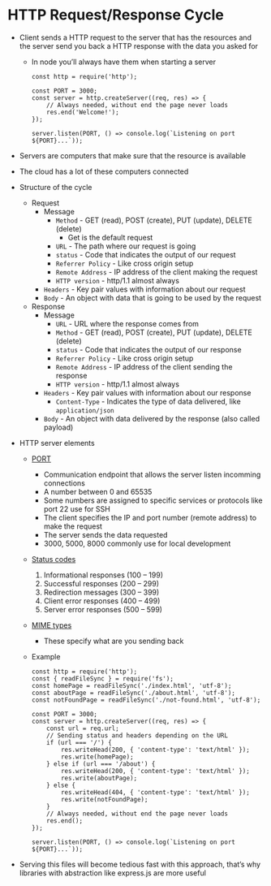 # HTTP Request/Response Cycle

-   Client sends a HTTP request to the server that has the resources and the server send you back a HTTP response with the data you asked for

    -   In node you’ll always have them when starting a server

        ```JS
        const http = require('http');

        const PORT = 3000;
        const server = http.createServer((req, res) => {
            // Always needed, without end the page never loads
            res.end('Welcome!');
        });

        server.listen(PORT, () => console.log(`Listening on port ${PORT}...`));
        ```

-   Servers are computers that make sure that the resource is available
-   The cloud has a lot of these computers connected
-   Structure of the cycle
    -   Request
        -   Message
            -   `Method` - GET (read), POST (create), PUT (update), DELETE (delete)
                -   Get is the default request
            -   `URL` - The path where our request is going
            -   `status` - Code that indicates the output of our request
            -   `Referrer Policy` - Like cross origin setup
            -   `Remote Address` - IP address of the client making the request
            -   `HTTP version` - http/1.1 almost always
        -   `Headers` - Key pair values with information about our request
        -   `Body` - An object with data that is going to be used by the request
    -   Response
        -   Message
            -   `URL` - URL where the response comes from
            -   `Method` - GET (read), POST (create), PUT (update), DELETE (delete)
            -   `status` - Code that indicates the output of our response
            -   `Referrer Policy` - Like cross origin setup
            -   `Remote Address` - IP address of the client sending the response
            -   `HTTP version` - http/1.1 almost always
        -   `Headers` - Key pair values with information about our response
            -   `Content-Type` - Indicates the type of data delivered, like `application/json`
        -   `Body` - An object with data delivered by the response (also called payload)
-   HTTP server elements

    -   [PORT](https://en.wikipedia.org/wiki/List_of_TCP_and_UDP_port_numbers)
        -   Communication endpoint that allows the server listen incomming connections
        -   A number between 0 and 65535
        -   Some numbers are assigned to specific services or protocols like port 22 use for SSH
        -   The client specifies the IP and port number (remote address) to make the request
        -   The server sends the data requested
        -   3000, 5000, 8000 commonly use for local development
    -   [Status codes](https://developer.mozilla.org/en-US/docs/Web/HTTP/Status)
        1. Informational responses (100 – 199)
        2. Successful responses (200 – 299)
        3. Redirection messages (300 – 399)
        4. Client error responses (400 – 499)
        5. Server error responses (500 – 599)
    -   [MIME types](https://developer.mozilla.org/en-US/docs/Web/HTTP/Basics_of_HTTP/MIME_types)
        -   These specify what are you sending back
    -   Example

        ```JS
        const http = require('http');
        const { readFileSync } = require('fs');
        const homePage = readFileSync('./index.html', 'utf-8');
        const aboutPage = readFileSync('./about.html', 'utf-8');
        const notFoundPage = readFileSync('./not-found.html', 'utf-8');

        const PORT = 3000;
        const server = http.createServer((req, res) => {
            const url = req.url;
            // Sending status and headers depending on the URL
            if (url === '/') {
                res.writeHead(200, { 'content-type': 'text/html' });
                res.write(homePage);
            } else if (url === '/about') {
                res.writeHead(200, { 'content-type': 'text/html' });
                res.write(aboutPage);
            } else {
                res.writeHead(404, { 'content-type': 'text/html' });
                res.write(notFoundPage);
            }
            // Always needed, without end the page never loads
            res.end();
        });

        server.listen(PORT, () => console.log(`Listening on port ${PORT}...`));
        ```

-   Serving this files will become tedious fast with this approach, that’s why libraries with abstraction like express.js are more useful
